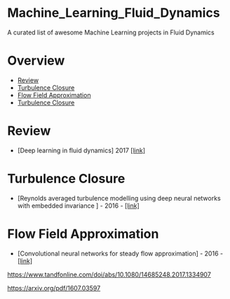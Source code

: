 # Machine_Learning_Fluid_Dynamics
A curated list of awesome Machine Learning projects in Fluid Dynamics

# Overview
- [Review](#review)
- [Turbulence Closure](#turbulence)
- [Flow Field Approximation](#flow)
- [Turbulence Closure](#turbulence)

# Review
- [Deep learning in fluid dynamics] 2017 [[link]](https://www.cambridge.org/core/services/aop-cambridge-core/content/view/F2EDDAB89563DE5157FC4B8342AD9C70/S002211201600803Xa.pdf/div-class-title-deep-learning-in-fluid-dynamics-div.pdf)

# Turbulence Closure
- [Reynolds averaged turbulence modelling using deep neural networks with embedded invariance
] - 2016 - [[link]](https://www.cambridge.org/core/services/aop-cambridge-core/content/view/0B280EEE89C74A7BF651C422F8FBD1EB/S0022112016006157a_hi.pdf/_div_class__title__Reynolds_averaged_turbulence_modelling_using_deep_neural_networks_with_embedded_invariance__div_.pdf)

# Flow Field Approximation
- [Convolutional neural networks for steady flow approximation] - 2016 - [[link]](
https://www.autodeskresearch.com/sites/default/files/ADSK-KDD2016.pdf)


https://www.tandfonline.com/doi/abs/10.1080/14685248.2017.1334907

https://arxiv.org/pdf/1607.03597

